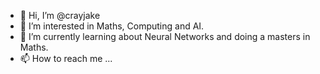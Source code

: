 - 👋 Hi, I’m @crayjake
- 👀 I’m interested in Maths, Computing and AI.
- 🌱 I’m currently learning about Neural Networks and doing a masters in Maths.
- 📫 How to reach me ...

<!---
crayjake/crayjake is a ✨ special ✨ repository because its `README.md` (this file) appears on your GitHub profile.
You can click the Preview link to take a look at your changes.
--->
